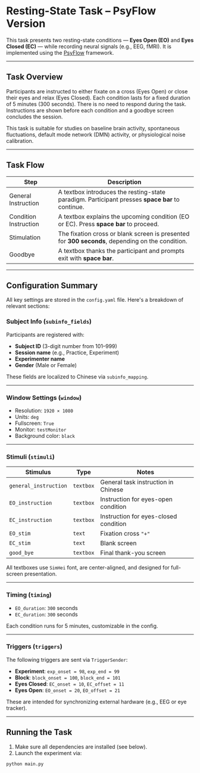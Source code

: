 # Resting-State Task – PsyFlow Version

This task presents two resting-state conditions — **Eyes Open (EO)** and **Eyes Closed (EC)** — while recording neural signals (e.g., EEG, fMRI). It is implemented using the [PsyFlow](https://taskbeacon.github.io/psyflow/) framework.

---

## Task Overview

Participants are instructed to either fixate on a cross (Eyes Open) or close their eyes and relax (Eyes Closed). Each condition lasts for a fixed duration of 5 minutes (300 seconds). There is no need to respond during the task. Instructions are shown before each condition and a goodbye screen concludes the session.

This task is suitable for studies on baseline brain activity, spontaneous fluctuations, default mode network (DMN) activity, or physiological noise calibration.

---

## Task Flow

| Step        | Description |
|-|-|
| General Instruction | A textbox introduces the resting-state paradigm. Participant presses **space bar** to continue. |
| Condition Instruction | A textbox explains the upcoming condition (EO or EC). Press **space bar** to proceed. |
| Stimulation | The fixation cross or blank screen is presented for **300 seconds**, depending on the condition. |
| Goodbye     | A textbox thanks the participant and prompts exit with **space bar**. |

---

## Configuration Summary

All key settings are stored in the `config.yaml` file. Here's a breakdown of relevant sections:

### Subject Info (`subinfo_fields`)
Participants are registered with:
- **Subject ID** (3-digit number from 101–999)
- **Session name** (e.g., Practice, Experiment)
- **Experimenter name**
- **Gender** (Male or Female)

These fields are localized to Chinese via `subinfo_mapping`.

---

### Window Settings (`window`)
- Resolution: `1920 × 1080`
- Units: `deg`
- Fullscreen: `True`
- Monitor: `testMonitor`
- Background color: `black`

---

### Stimuli (`stimuli`)
| Stimulus       | Type     | Notes |
|-|-|-|
| `general_instruction` | `textbox` | General task instruction in Chinese |
| `EO_instruction`      | `textbox` | Instruction for eyes-open condition |
| `EC_instruction`      | `textbox` | Instruction for eyes-closed condition |
| `EO_stim`             | `text`    | Fixation cross `"+"` |
| `EC_stim`             | `text`    | Blank screen |
| `good_bye`            | `textbox` | Final thank-you screen |

All textboxes use `SimHei` font, are center-aligned, and designed for full-screen presentation.

---

### Timing (`timing`)
- `EO_duration`: `300` seconds
- `EC_duration`: `300` seconds

Each condition runs for 5 minutes, customizable in the config.

---

### Triggers (`triggers`)
The following triggers are sent via `TriggerSender`:

- **Experiment**: `exp_onset = 98`, `exp_end = 99`
- **Block**: `block_onset = 100`, `block_end = 101`
- **Eyes Closed**: `EC_onset = 10`, `EC_offset = 11`
- **Eyes Open**: `EO_onset = 20`, `EO_offset = 21`

These are intended for synchronizing external hardware (e.g., EEG or eye tracker).

---

## Running the Task

1. Make sure all dependencies are installed (see below).
2. Launch the experiment via:

```bash
python main.py
